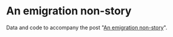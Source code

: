 # An emigration non-story

Data and code to accompany the post "[An emigration non-story](https://data.gripe/emigration-non-story/)".
